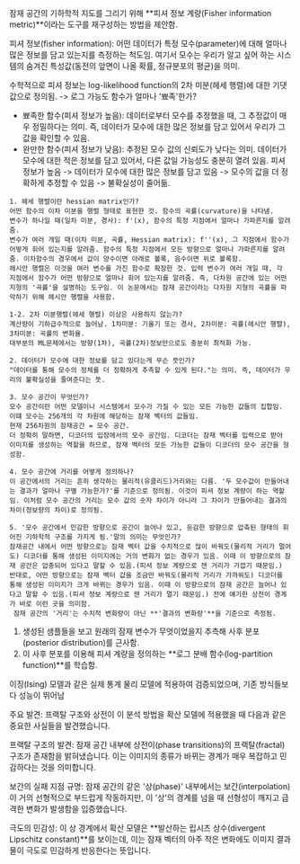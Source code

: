 잠재 공간의 기하학적 지도를 그리기 위해 **피셔 정보 계량(Fisher information metric)**이라는 도구를 재구성하는 방법을 제안함.

피셔 정보(fisher information):
어떤 데이터가 특정 모수(parameter)에 대해 얼마나 많은 정보를 담고 있는지를 측정하는 척도임. 여기서 모수는 우리가 알고 싶어 하는 시스템의 숨겨진 특성값(동전의 앞면이 나올 확률, 정규분포의 평균)을 의미.

수학적으로 피셔 정보는 log-likelihood function의 2차 미분(헤세 행렬)에 대한 기댓값으로 정의됨. -> 로그 가능도 함수가 얼마나 '뾰족'한가?
- 뾰족한 함수(피셔 정보가 높음): 데이터로부터 모수를 추정했을 때, 그 추정값이 매우 정밀하다는 의미. 즉, 데이터가 모수에 대한 많은 정보를 담고 있어서 우리가 그 값을 확인할 수 있음.
- 완만한 함수(피셔 정보가 낮음): 추정된 모수 값의 신뢰도가 낮다는 의미. 데이터가 모수에 대한 적은 정보를 담고 있어서, 다른 값일 가능성도 충분히 열려 있음.
피셔 정보가 높음 -> 데이터가 모수에 대한 많은 정보를 담고 있음 -> 모수의 값을 더 정확하게 추정할 수 있음 -> 불확실성이 줄어듦.

```text
1. 헤세 행렬이란 hessian matrix인가?
어떤 함수의 이차 미분을 행렬 형태로 표현한 것. 함수의 곡률(curvature)을 나타냄.
변수가 하나일 때(일차 미분, 경사): f'(x), 함수의 특정 지점에서 얼마나 가파른지를 알려줌.
변수가 여러 개일 때(이차 미분, 곡률, Hessian matrix): f''(x), 그 지점에서 함수가 어떻게 휘어 있는지를 알려줌. 함수의 특정 지점에서 모든 방향으로 얼마나 가파른지를 알려줌. 이차함수의 경우에서 값이 양수이면 아래로 볼록, 음수이면 위로 볼록함.
헤시안 행렬은 이것을 여러 변수를 가진 함수로 확장한 것. 입력 변수가 여러 개일 때, 각 지점에서 함수가 어떤 방향으로 얼마나 휘어 있는지를 알려줌. 즉, 다차원 공간에 있는 어떤 지형의 '곡률'을 설명하는 도구임. 이 논문에서는 잠재 공간이라는 다차원 지형의 곡률을 파악하기 위해 헤시안 행렬을 사용함.

1-2. 2차 미분행렬(헤세 행렬) 이상은 사용하지 않는가?
계산량이 기하급수적으로 늘어남. 1차미분: 기울기 또는 경사, 2차미분: 곡률(헤시안 행렬), 3차미분: 곡률의 변화율.
대부분의 ML문제에서는 방향(1차), 곡률(2차)정보만으로도 충분히 최적화 가능.

2. 데이터가 모수에 대한 정보를 담고 있다는게 무슨 뜻인가?
"데이터를 통해 모수의 정체를 더 정확하게 추측할 수 있게 된다."는 의미. 즉, 데이터가 우리의 불확실성을 줄여준다는 뜻.

3. 모수 공간이 무엇인가?
모수 공간이란 어떤 모델이나 시스템에서 모수가 가질 수 있는 모든 가능한 값들의 집합임. 이떄 모수는 256개의 각 차원에 해당하는 잠재 벡터의 값들임.
현재 256차원의 잠재공간 = 모수 공간.
더 정확히 말하면, 디코더의 입장에서의 모수 공간임. 디코더는 잠재 벡터를 입력으로 받아 이미지를 생성하는 역할을 하므로, 잠재 벡터의 모든 가능한 값들이 디코더의 모수 공간을 형성함.

4. 모수 공간에 거리를 어떻게 정의하나?
이 공간에서의 거리는 흔히 생각하는 물리적(유클리드)거리와는 다름. '두 모수값이 만들어내는 결과가 얼마나 구별 가능한가?'를 기준으로 정의됨. 이것이 피셔 정보 계량이 하는 역할임. 이처럼 모수 공간의 거리는 모수 값의 숫자 차이가 아니라 그 차이가 만들어내는 결과의 차이(정보량의 차이)로 정의됨.

5. '모수 공간에서 민감한 방향으로 공간이 늘어나 있고, 둔감한 방향으로 압축된 형태의 휘어진 기하학적 구조를 가지게 됨.'말의 의미는 무엇인가?
잠재공간 내에서 어떤 방향으로는 잠재 벡터 값을 수치적으로 많이 바꿔도(물리적 거리가 멀어도) 디코더를 통해 생성된 이미지에는 거의 변화가 없는 경우가 있음. 이때 이 방향으로의 잠재 공간은 압충되어 있다고 말할 수 있음.(피셔 정보 계량으로 잰 거리가 가깝기 때문임.)
반대로, 어떤 방향으로는 잠재 벡터 값을 조금만 바꿔도(물리적 거리가 가까워도) 디코더를 통해 생성된 이미지가 크게 바뀌는 경우가 있음. 이때 이 방향으로의 잠재 공간은 늘어나 있다고 말할 수 있음.(피셔 정보 계량으로 잰 거리가 멀기 때문임.) 전에 얘기한 상전이 경계가 바로 이런 곳을 의미함.
 잠재 공간의 '거리'는 수치적 변화량이 아닌 **'결과의 변화량'**을 기준으로 측정됨.
```


1. 생성된 샘플들을 보고 원래의 잠재 변수가 무엇이었을지 추측해 사후 분포(posterior distribution)를 근사함.
2. 이 사후 분포를 이용해 피셔 계량을 정의하는 **로그 분배 함수(log-partition function)**를 학습함.

이징(Ising) 모델과 같은 실제 통계 물리 모델에 적용하여 검증되었으며, 기존 방식들보다 성능이 뛰어남

주요 발견: 프랙탈 구조와 상전이
이 분석 방법을 확산 모델에 적용했을 때 다음과 같은 중요한 사실들을 발견했습니다.

프랙탈 구조의 발견: 잠재 공간 내부에 상전이(phase transitions)의 프랙탈(fractal) 구조가 존재함을 밝혀냈습니다. 이는 이미지의 종류가 바뀌는 경계가 매우 복잡하고 민감하다는 것을 의미합니다.

보간의 실패 지점 규명: 잠재 공간의 같은 '상(phase)' 내부에서는 보간(interpolation)이 거의 선형적으로 부드럽게 작동하지만, 이 '상'의 경계를 넘을 때 선형성이 깨지고 급격한 변화가 발생함을 입증했습니다.

극도의 민감성: 이 상 경계에서 확산 모델은 **발산하는 립시츠 상수(divergent Lipschitz constant)**를 보이는데, 이는 잠재 벡터의 아주 작은 변화에도 이미지 결과물이 극도로 민감하게 반응한다는 뜻입니다.